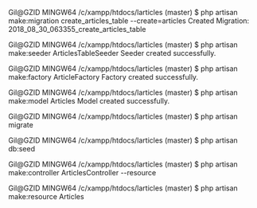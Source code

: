 Gil@GZID MINGW64 /c/xampp/htdocs/larticles (master)
$ php artisan make:migration create_articles_table --create=articles
Created Migration: 2018_08_30_063355_create_articles_table

Gil@GZID MINGW64 /c/xampp/htdocs/larticles (master)
$ php artisan make:seeder ArticlesTableSeeder
Seeder created successfully.

Gil@GZID MINGW64 /c/xampp/htdocs/larticles (master)
$ php artisan make:factory ArticleFactory
Factory created successfully.

Gil@GZID MINGW64 /c/xampp/htdocs/larticles (master)
$ php artisan make:model Articles
Model created successfully.

Gil@GZID MINGW64 /c/xampp/htdocs/larticles (master)
$ php artisan migrate

Gil@GZID MINGW64 /c/xampp/htdocs/larticles (master)
$ php artisan db:seed

Gil@GZID MINGW64 /c/xampp/htdocs/larticles (master)
$ php artisan make:controller ArticlesController --resource

Gil@GZID MINGW64 /c/xampp/htdocs/larticles (master)
$ php artisan make:resource Articles